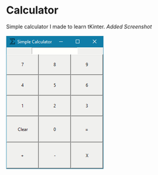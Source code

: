 # Calculator
Simple calculator I made to learn tKinter.
*Added Screenshot*<br><br>
<img src="python_HLT6XaGa0k.png" />
